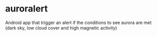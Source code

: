 # auroralert
Android app that trigger an alert if the conditions to see aurora are met (dark sky, low cloud cover and high magnetic activity)

